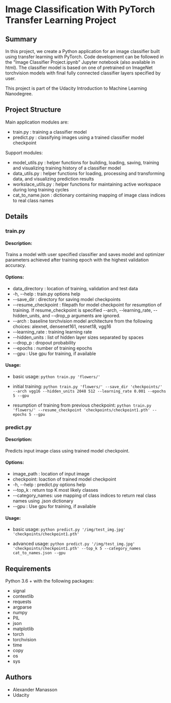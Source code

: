 # Image Classification With PyTorch Transfer Learning Project

## Summary
In this project, we create a Python application for an image classifier built using transfer learning with PyTorch. Code development can be followed in the "Image Classifier Project.ipynb" Jupyter notebook (also available in html).
The classifier model is based on one of pretrained on ImageNet torchvision models with final fully connected classifier layers specified by user.

This project is part of the Udacity Introduction to Machine Learning Nanodegree.

## Project Structure
Main application modules are:
  - train.py : training a classifier model
  - predict.py : classifying images using a trained classifier model checkpoint

Support modules:
  - model_utils.py : helper functions for building, loading, saving, training and visualizing training history of a classifier model
  - data_utils.py : helper functions for loading, processing and transforming data, and visualizing prediction results
  - workslace_utils.py : helper functions for maintaining active workspace during long training cycles
  - cat_to_name.json : dictionary containing mapping of image class indices to real class names

## Details
### train.py
#### Description:
Trains a model with user specified classifier and saves model and optimizer parameters achieved after training epoch with the highest validation accuracy.

#### Options:
- data_directory : location of training, validation and test data
- -h, --help : train.py options help
- --save_dir : directory for saving model checkpoints
- --resume_checkpoint : filepath for model checkpoint for resumption of training.
                      If resume_checkpoint is specified --arch, --learning_rate,
                      --hidden_units, and --drop_p arguments are ignored.
- --arch : baseline torchvision model architecture from the following choices: alexnet, densenet161, resnet18, vgg16
- --learning_rate : training learning rate
- --hidden_units : list of hidden layer sizes separated by spaces
- --drop_p : dropout probability
- --epochs : number of training epochs
- --gpu : Use gpu for training, if available

#### Usage:
- basic usage:
`python train.py 'flowers/'`

- initial training:
`python train.py 'flowers/' --save_dir 'checkpoints/' --arch vgg16 --hidden_units 2048 512 --learning_rate 0.001 --epochs 5 --gpu`

- resumption of training from previous checkpoint:
`python train.py 'flowers/' --resume_checkpoint 'checkpoints/checkpoint1.pth' --epochs 5 --gpu`

### predict.py
#### Description:
Predicts input image class using trained model checkpoint.

#### Options:
- image_path : location of input image
- checkpoint: loaction of trained model checkpoint
- -h, --help : predict.py options help
- --top_k : return top K most likely classes
- --category_names: use mapping of class indices to return real class names using .json dictionary
- --gpu : Use gpu for training, if available

#### Usage:
- basic usage:
`python predict.py '/img/test_img.jpg' 'checkpoints/checkpoint1.pth'`

- advanced usage:
`python predict.py '/img/test_img.jpg' 'checkpoints/checkpoint1.pth' --top_k 5 --category_names cat_to_names.json --gpu`

## Requirements
Python 3.6 + with the following packages:
- signal
- contextlib
- requests
- argparse
- numpy
- PIL
- json
- matplotlib
- torch
- torchvision
- time
- copy
- os
- sys

## Authors
- Alexander Manasson
- Udacity
